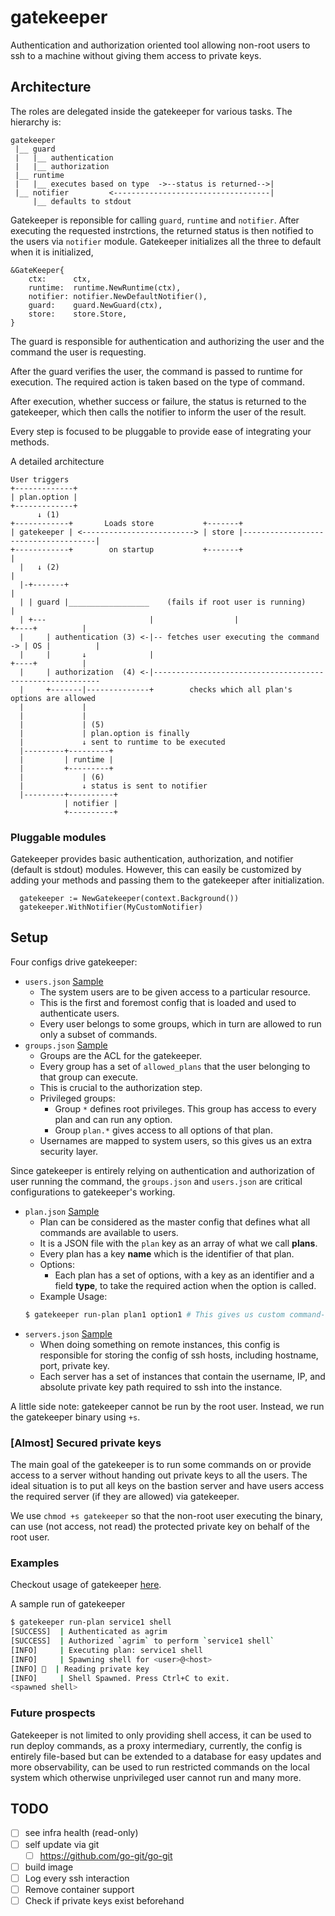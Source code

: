 # gatekeeper

Authentication and authorization oriented tool allowing non-root users to ssh to a machine without giving them access to private keys.

## Architecture

The roles are delegated inside the gatekeeper for various tasks. The hierarchy is:
```
gatekeeper
 |__ guard
 |   |__ authentication
 |   |__ authorization
 |__ runtime
 |   |__ executes based on type  ->--status is returned-->|
 |__ notifier         <-----------------------------------|
     |__ defaults to stdout
```

Gatekeeper is reponsible for calling `guard`, `runtime` and `notifier`. After executing the requested instrctions, the returned status is then notified to the users via `notifier` module. Gatekeeper initializes all the three to default when it is initialized,
```golang
&GateKeeper{
    ctx:      ctx,
    runtime:  runtime.NewRuntime(ctx),
    notifier: notifier.NewDefaultNotifier(),
    guard:    guard.NewGuard(ctx),
    store:    store.Store,
}
```

The guard is responsible for authentication and authorizing the user and the command the user is requesting.

After the guard verifies the user, the command is passed to runtime for execution. The required action is taken based on the type of command.

After execution, whether success or failure, the status is returned to the gatekeeper, which then calls the notifier to inform the user of the result.

Every step is focused to be pluggable to provide ease of integrating your methods.

A detailed architecture
```
User triggers
+-------------+
| plan.option |
+-------------+
      ↓ (1)
+------------+       Loads store           +-------+
| gatekeeper | <-------------------------> | store |-------------------------------------|
+------------+        on startup           +-------+                                     |
  |   ↓ (2)                                                                              |
  |-+-------+                                                                            |
  | | guard |__________________    (fails if root user is running)                       |
  | +---                       |                  |                      +----+          |
  |     | authentication (3) <-|-- fetches user executing the command -> | OS |          |
  |     |       ↓              |                                         +----+          |
  |     | authorization  (4) <-|----------------------------------------------------------
  |     +-------|--------------+        checks which all plan's options are allowed
  |             |
  |             |
  |             | (5)
  |             | plan.option is finally
  |             ↓ sent to runtime to be executed
  |---------+---------+
  |         | runtime |
  |         +---------+
  |             | (6)
  |             ↓ status is sent to notifier
  |---------+----------+
            | notifier |
            +----------+
```

### Pluggable modules

Gatekeeper provides basic authentication, authorization, and notifier (default is stdout) modules. However, this can easily be customized by adding your methods and passing them to the gatekeeper after initialization.

```golang
  gatekeeper := NewGatekeeper(context.Background())
  gatekeeper.WithNotifier(MyCustomNotifier)
```

## Setup

Four configs drive gatekeeper:
- `users.json` [Sample](examples/configs/users.json)
    - The system users are to be given access to a particular resource.
    - This is the first and foremost config that is loaded and used to authenticate users.
    - Every user belongs to some groups, which in turn are allowed to run only a subset of commands.
- `groups.json` [Sample](examples/configs/groups.json)
    - Groups are the ACL for the gatekeeper.
    - Every group has a set of `allowed_plans` that the user belonging to that group can execute.
    - This is crucial to the authorization step.
    - Privileged groups:
        - Group `*` defines root privileges. This group has access to every plan and can run any option.
        - Group `plan.*` gives access to all options of that plan.
    - Usernames are mapped to system users, so this gives us an extra security layer.

Since gatekeeper is entirely relying on authentication and authorization of user running the command, the `groups.json` and `users.json` are critical configurations to gatekeeper's working.

- `plan.json` [Sample](examples/configs/plan.json)
    - Plan can be considered as the master config that defines what all commands are available to users.
    - It is a JSON file with the `plan` key as an array of what we call **plans**.
    - Every plan has a key **name** which is the identifier of that plan.
    - Options:
        - Each plan has a set of options, with a key as an identifier and a field **type**, to take the required action when the option is called.
    - Example Usage:
    ```bash
    $ gatekeeper run-plan plan1 option1 # This gives us custom command-line options
    ```
- `servers.json` [Sample](examples/configs/servers.json)
    - When doing something on remote instances, this config is responsible for storing the config of ssh hosts, including hostname, port, private key.
    - Each server has a set of instances that contain the username, IP, and absolute private key path required to ssh into the instance.

A little side note: gatekeeper cannot be run by the root user. Instead, we run the gatekeeper binary using `+s`.

### [Almost] Secured private keys

The main goal of the gatekeeper is to run some commands on or provide access to a server without handing out private keys to all the users.
The ideal situation is to put all keys on the bastion server and have users access the required server (if they are allowed) via gatekeeper.

We use `chmod +s gatekeeper` so that the non-root user executing the binary, can use (not access, not read) the protected private key on behalf of the root user.

### Examples

Checkout usage of gatekeeper [here](https://github.com/agrim123/gatekeeper-cli).

A sample run of gatekeeper
```bash
$ gatekeeper run-plan service1 shell
[SUCCESS]  | Authenticated as agrim
[SUCCESS]  | Authorized `agrim` to perform `service1 shell`
[INFO]     | Executing plan: service1 shell
[INFO]     | Spawning shell for <user>@<host>
[INFO] 🔐  | Reading private key
[INFO]     | Shell Spawned. Press Ctrl+C to exit.
<spawned shell>
```

### Future prospects

Gatekeeper is not limited to only providing shell access, it can be used to run deploy commands, as a proxy intermediary, currently, the config is entirely file-based but can be extended to a database for easy updates and more observability, can be used to run restricted commands on the local system which otherwise unprivileged user cannot run and many more.

## TODO

- [ ] see infra health (read-only)
- [ ] self update via git
    - [ ] https://github.com/go-git/go-git
- [ ] build image
- [ ] Log every ssh interaction
- [ ] Remove container support
- [ ] Check if private keys exist beforehand
